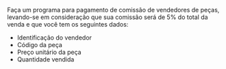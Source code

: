 
Faça um programa para pagamento de comissão de vendedores de peças, levando-se em consideração que sua
comissão será de 5% do total da venda e que você tem os seguintes dados:
- Identificação do vendedor
- Código da peça
- Preço unitário da peça
- Quantidade vendida 

